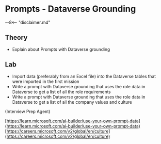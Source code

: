 # Prompts - Dataverse Grounding

--8<-- "disclaimer.md"

## Theory

- Explain about Prompts with Dataverse grounding

## Lab

- Import data (preferably from an Excel file) into the Dataverse tables that were imported in the first mission
- Write a prompt with Dataverse grounding that uses the role data in Dataverse to get a list of all the role requirements
- Write a prompt with Dataverse grounding that uses the role data in Dataverse to get a list of all the company values and culture

(Interview Prep Agent)

[https://learn.microsoft.com/ai-builder/use-your-own-prompt-data](https://learn.microsoft.com/ai-builder/use-your-own-prompt-data)
[https://careers.microsoft.com/v2/global/en/culture](https://careers.microsoft.com/v2/global/en/culture)
